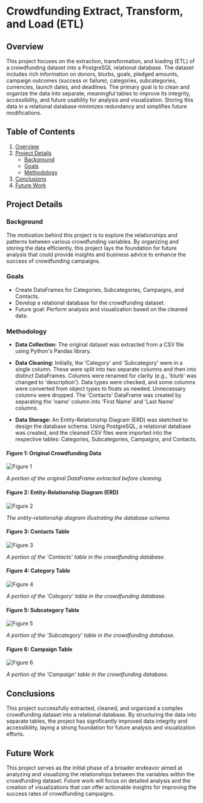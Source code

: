 # Crowdfunding Extract, Transform, and Load (ETL)

## Overview

This project focuses on the extraction, transformation, and loading (ETL) of a crowdfunding dataset into a PostgreSQL relational database. The dataset includes rich information on donors, blurbs, goals, pledged amounts, campaign outcomes (success or failure), categories, subcategories, currencies, launch dates, and deadlines. The primary goal is to clean and organize the data into separate, meaningful tables to improve its integrity, accessibility, and future usability for analysis and visualization. Storing this data in a relational database minimizes redundancy and simplifies future modifications.

## Table of Contents
1. [Overview](#overview)
2. [Project Details](#project-details)
   - [Background](#background)
   - [Goals](#goals)
   - [Methodology](#methodology)
3. [Conclusions](#conclusions)
4. [Future Work](#future-work)

## Project Details

### Background

The motivation behind this project is to explore the relationships and patterns between various crowdfunding variables. By organizing and storing the data efficiently, this project lays the foundation for future analysis that could provide insights and business advice to enhance the success of crowdfunding campaigns.

### Goals

- Create DataFrames for Categories, Subcategories, Campaigns, and Contacts.
- Develop a relational database for the crowdfunding dataset.
- Future goal: Perform analysis and visualization based on the cleaned data.

### Methodology

- **Data Collection:** The original dataset was extracted from a CSV file using Python's Pandas library.

- **Data Cleaning:** Initially, the 'Category' and 'Subcategory' were in a single column. These were split into two separate columns and then into distinct DataFrames. Columns were renamed for clarity (e.g., 'blurb' was changed to 'description'). Data types were checked, and some columns were converted from object types to floats as needed. Unnecessary columns were dropped. The 'Contacts' DataFrame was created by separating the 'name' column into 'First Name' and 'Last Name' columns.

- **Data Storage:** An Entity-Relationship Diagram (ERD) was sketched to design the database schema. Using PostgreSQL, a relational database was created, and the cleaned CSV files were imported into the respective tables: Categories, Subcategories, Campaigns, and Contacts.

#### Figure 1: Original Crowdfunding Data
![Figure 1](https://github.com/pixare7/Crowdfunding-ETL/blob/main/images/fig1.png)

*A portion of the original DataFrame extracted before cleaning.*

#### Figure 2: Entity-Relationship Diagram (ERD)
![Figure 2](https://github.com/pixare7/Crowdfunding-ETL/blob/main/images/fig2.png)

*The entity-relationship diagram illustrating the database schema.*

#### Figure 3: Contacts Table
![Figure 3](https://github.com/pixare7/Crowdfunding-ETL/blob/main/images/fig3.png)

*A portion of the 'Contacts' table in the crowdfunding database.*

#### Figure 4: Category Table
![Figure 4](https://github.com/pixare7/Crowdfunding-ETL/blob/main/images/fig4.png)

*A portion of the 'Category' table in the crowdfunding database.*

#### Figure 5: Subcategory Table
![Figure 5](https://github.com/pixare7/Crowdfunding-ETL/blob/main/images/fig5.png)

*A portion of the 'Subcategory' table in the crowdfunding database.*

#### Figure 6: Campaign Table
![Figure 6](https://github.com/pixare7/Crowdfunding-ETL/blob/main/images/fig6.png)

*A portion of the 'Campaign' table in the crowdfunding database.*

## Conclusions

This project successfully extracted, cleaned, and organized a complex crowdfunding dataset into a relational database. By structuring the data into separate tables, the project has significantly improved data integrity and accessibility, laying a strong foundation for future analysis and visualization efforts.

## Future Work

This project serves as the initial phase of a broader endeavor aimed at analyzing and visualizing the relationships between the variables within the crowdfunding dataset. Future work will focus on detailed analysis and the creation of visualizations that can offer actionable insights for improving the success rates of crowdfunding campaigns.
